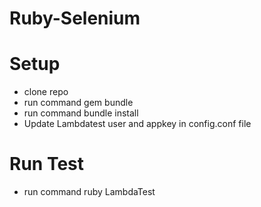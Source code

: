 # Ruby-Selenium

# Setup
* clone repo
* run command gem bundle
* run command bundle install
* Update Lambdatest user and appkey in config.conf file

# Run Test
 
 * run command ruby LambdaTest
